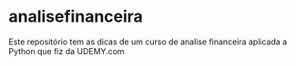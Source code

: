 # analisefinanceira
Este repositório tem as dicas de um curso de analise financeira aplicada a Python que fiz da UDEMY.com
